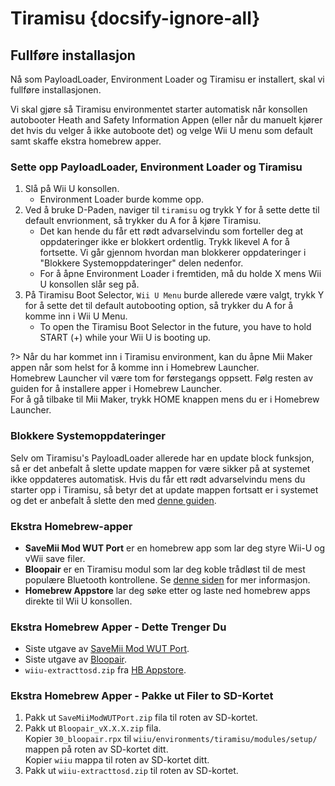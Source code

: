 # Tiramisu {docsify-ignore-all}

## Fullføre installasjon

Nå som PayloadLoader, Environment Loader og Tiramisu er installert, skal vi fullføre installasjonen.

Vi skal gjøre så Tiramisu environmentet starter automatisk når konsollen autobooter Heath and Safety Information Appen (eller når du manuelt kjører det hvis du velger å ikke autoboote det) og velge Wii U menu som default samt skaffe ekstra homebrew apper.

### Sette opp PayloadLoader, Environment Loader og Tiramisu

1. Slå på Wii U konsollen.
    - Environment Loader burde komme opp.
1. Ved å bruke D-Paden, naviger til `tiramisu` og trykk Y for å sette dette til default envrionment, så trykker du A for å kjøre Tiramisu.
    - Det kan hende du får ett rødt advarselvindu som forteller deg at oppdateringer ikke er blokkert ordentlig. Trykk likevel A for å fortsette. Vi går gjennom hvordan man blokkerer oppdateringer i "Blokkere Systemoppdateringer" delen nedenfor.
    - For å åpne Environment Loader i fremtiden, må du holde X mens Wii U konsollen slår seg på.
1. På Tiramisu Boot Selector, `Wii U Menu` burde allerede være valgt, trykk Y for å sette det til default autobooting option, så trykker du A for å komme inn i Wii U Menu.
    - To open the Tiramisu Boot Selector in the future, you have to hold START (+) while your Wii U is booting up.

?> Når du har kommet inn i Tiramisu environment, kan du åpne Mii Maker appen når som helst for å komme inn i Homebrew Launcher. <br>Homebrew Launcher vil være tom for førstegangs oppsett. Følg resten av guiden for å installere apper i Homebrew Launcher. <br>For å gå tilbake til Mii Maker, trykk HOME knappen mens du er i Homebrew Launcher.

### Blokkere Systemoppdateringer
Selv om Tiramisu's PayloadLoader allerede har en update block funksjon, så er det anbefalt å slette update mappen for være sikker på at systemet ikke oppdateres automatisk. Hvis du får ett rødt advarselvindu mens du starter opp i Tiramisu, så betyr det at update mappen fortsatt er i systemet og det er anbefalt å slette den med [denne guiden](../block-updates).

### Ekstra Homebrew-apper

- **SaveMii Mod WUT Port** er en homebrew app som lar deg styre Wii-U og vWii save filer.
- **Bloopair** er en Tiramisu modul som lar deg koble trådløst til de mest populære Bluetooth kontrollene. Se [denne siden](https://gbatemp.net/threads/bloopair-connect-controllers-from-other-consoles-natively.594289/) for mer informasjon.
- **Homebrew Appstore** lar deg søke etter og laste ned homebrew apps direkte til Wii U konsollen.

### Ekstra Homebrew Apper - Dette Trenger Du

- Siste utgave av [SaveMii Mod WUT Port](https://wiiubru.com/appstore/zips/SaveMiiModWUTPort.zip).
- Siste utgave av [Bloopair](https://github.com/GaryOderNichts/Bloopair/releases).
- `wiiu-extracttosd.zip` fra [HB Appstore](https://github.com/fortheusers/hb-appstore/releases/).

### Ekstra Homebrew Apper - Pakke ut Filer to SD-Kortet

1. Pakk ut `SaveMiiModWUTPort.zip` fila til roten av SD-kortet.
1. Pakk ut `Bloopair_vX.X.X.zip` fila.  
   Kopier `30_bloopair.rpx` til `wiiu/environments/tiramisu/modules/setup/` mappen på roten av SD-kortet ditt.  
   Kopier `wiiu` mappa til roten av SD-kortet ditt.
1. Pakk ut `wiiu-extracttosd.zip` til roten av SD-kortet.
